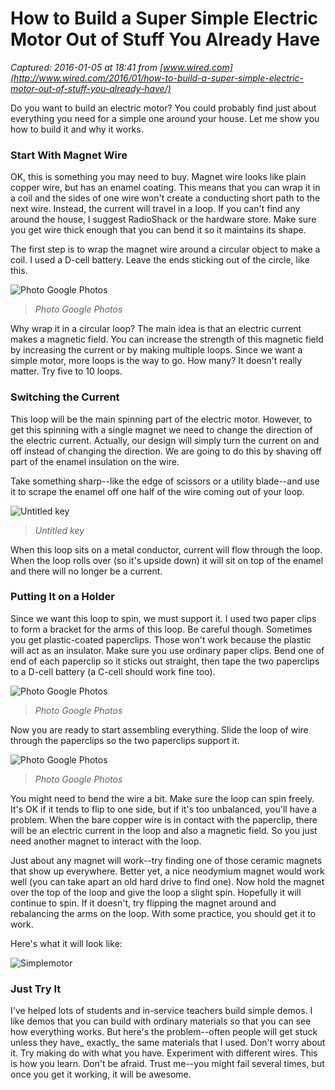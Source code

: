 # How to Build a Super Simple Electric Motor Out of Stuff You Already Have

_Captured: 2016-01-05 at 18:41 from [www.wired.com](http://www.wired.com/2016/01/how-to-build-a-super-simple-electric-motor-out-of-stuff-you-already-have/)_

Do you want to build an electric motor? You could probably find just about everything you need for a simple one around your house. Let me show you how to build it and why it works.

### Start With Magnet Wire

OK, this is something you may need to buy. Magnet wire looks like plain copper wire, but has an enamel coating. This means that you can wrap it in a coil and the sides of one wire won't create a conducting short path to the next wire. Instead, the current will travel in a loop. If you can't find any around the house, I suggest RadioShack or the hardware store. Make sure you get wire thick enough that you can bend it so it maintains its shape.

The first step is to wrap the magnet wire around a circular object to make a coil. I used a D-cell battery. Leave the ends sticking out of the circle, like this.

![Photo Google Photos](http://www.wired.com/wp-content/uploads/2015/12/photo_google_photos.jpg)

> _Photo Google Photos_

Why wrap it in a circular loop? The main idea is that an electric current makes a magnetic field. You can increase the strength of this magnetic field by increasing the current or by making multiple loops. Since we want a simple motor, more loops is the way to go. How many? It doesn't really matter. Try five to 10 loops.

### Switching the Current

This loop will be the main spinning part of the electric motor. However, to get this spinning with a single magnet we need to change the direction of the electric current. Actually, our design will simply turn the current on and off instead of changing the direction. We are going to do this by shaving off part of the enamel insulation on the wire.

Take something sharp--like the edge of scissors or a utility blade--and use it to scrape the enamel off one half of the wire coming out of your loop.

![Untitled key](http://www.wired.com/wp-content/uploads/2015/12/untitled_key5.jpg)

> _Untitled key_

When this loop sits on a metal conductor, current will flow through the loop. When the loop rolls over (so it's upside down) it will sit on top of the enamel and there will no longer be a current.

### Putting It on a Holder

Since we want this loop to spin, we must support it. I used two paper clips to form a bracket for the arms of this loop. Be careful though. Sometimes you get plastic-coated paperclips. Those won't work because the plastic will act as an insulator. Make sure you use ordinary paper clips. Bend one of end of each paperclip so it sticks out straight, then tape the two paperclips to a D-cell battery (a C-cell should work fine too).

![Photo Google Photos](http://www.wired.com/wp-content/uploads/2015/12/photo_google_photos1.jpg)

> _Photo Google Photos_

Now you are ready to start assembling everything. Slide the loop of wire through the paperclips so the two paperclips support it.

![Photo Google Photos](http://www.wired.com/wp-content/uploads/2015/12/photo_google_photos2.jpg)

> _Photo Google Photos_

You might need to bend the wire a bit. Make sure the loop can spin freely. It's OK if it tends to flip to one side, but if it's too unbalanced, you'll have a problem. When the bare copper wire is in contact with the paperclip, there will be an electric current in the loop and also a magnetic field. So you just need another magnet to interact with the loop.

Just about any magnet will work--try finding one of those ceramic magnets that show up everywhere. Better yet, a nice neodymium magnet would work well (you can take apart an old hard drive to find one). Now hold the magnet over the top of the loop and give the loop a slight spin. Hopefully it will continue to spin. If it doesn't, try flipping the magnet around and rebalancing the arms on the loop. With some practice, you should get it to work.

Here's what it will look like:

![Simplemotor](http://www.wired.com/wp-content/uploads/2015/12/simplemotor.gif)

### Just Try It

I've helped lots of students and in-service teachers build simple demos. I like demos that you can build with ordinary materials so that you can see how everything works. But here's the problem--often people will get stuck unless they have_ exactly_ the same materials that I used. Don't worry about it. Try making do with what you have. Experiment with different wires. This is how you learn. Don't be afraid. Trust me--you might fail several times, but once you get it working, it will be awesome.
